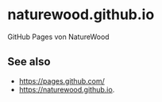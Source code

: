 # naturewood.github.io
GitHub Pages von NatureWood

## See also

- https://pages.github.com/
- https://naturewood.github.io.
